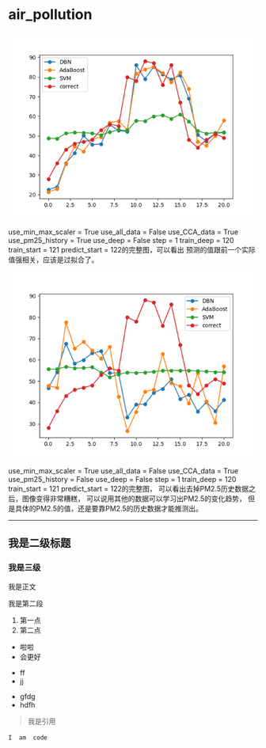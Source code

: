 # air_pollution

![完整的图](pic/20180302_0.png)

use_min_max_scaler = True
use_all_data = False
use_CCA_data = True
use_pm25_history = True
use_deep = False
step = 1
train_deep = 120
train_start = 121
predict_start = 122的完整图，可以看出
预测的值跟前一个实际值强相关，应该是过拟合了。


![完整的图](pic/20180302_1.png)

use_min_max_scaler = True
use_all_data = False
use_CCA_data = True
use_pm25_history = False
use_deep = False
step = 1
train_deep = 120
train_start = 121
predict_start = 122的完整图，
可以看出去掉PM2.5历史数据之后，图像变得非常糟糕，
可以说用其他的数据可以学习出PM2.5的变化趋势，
但是具体的PM2.5的值，还是要靠PM2.5的历史数据才能推测出。



---

## 我是二级标题

### 我是三级

我是正文

我是第二段

1. 第一点
2. 第二点

* 啦啦
* 会更好

+ ff
+ jj

- gfdg
- hdfh

> 我是引用



`
I 
am 
code
`

